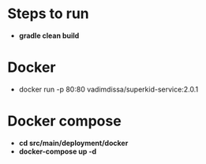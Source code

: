 # Steps to run

- **gradle clean build**

# Docker
- docker run -p 80:80 vadimdissa/superkid-service:2.0.1

# Docker compose
- **cd src/main/deployment/docker**
- **docker-compose up -d**